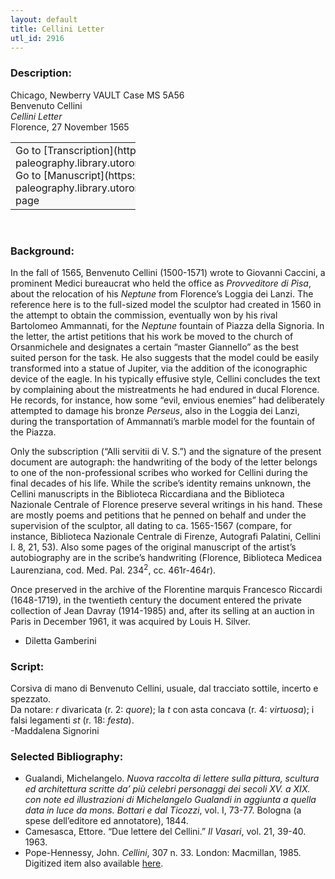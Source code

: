 ```yaml
---
layout: default
title: Cellini Letter
utl_id: 2916
---
```


### Description:

Chicago, Newberry VAULT Case MS 5A56<br>
Benvenuto Cellini<br>
_Cellini Letter_<br>
Florence, 27 November 1565

<table border="0.5" cellpadding="1" cellspacing="1" style="width: 200px; background-color:#F8F8F8;"><tbody><tr><td>Go to [Transcription](https://italian-paleography.library.utoronto.ca/content/transcript_IP_036)<br>
Go to [Manuscript](https://italian-paleography.library.utoronto.ca/islandora/object/italianpaleography%3AIP_036) page</td></tr></tbody></table> 

### Background:

In the fall of 1565, Benvenuto Cellini (1500-1571) wrote to Giovanni Caccini, a prominent Medici bureaucrat who held the office as _Provveditore di Pisa_, about the relocation of his _Neptune_ from Florence’s Loggia dei Lanzi. The reference here is to the full-sized model the sculptor had created in 1560 in the attempt to obtain the commission, eventually won by his rival Bartolomeo Ammannati, for the _Neptune_ fountain of Piazza della Signoria. In the letter, the artist petitions that his work be moved to the church of Orsanmichele and designates a certain “master Giannello” as the best suited person for the task. He also suggests that the model could be easily transformed into a statue of Jupiter, via the addition of the iconographic device of the eagle. In his typically effusive style, Cellini concludes the text by complaining about the mistreatments he had endured in ducal Florence. He records, for instance, how some “evil, envious enemies” had deliberately attempted to damage his bronze _Perseus_, also in the Loggia dei Lanzi, during the transportation of Ammannati’s marble model for the fountain of the Piazza.

Only the subscription (“Alli servitii di V. S.”) and the signature of the present document are autograph: the handwriting of the body of the letter belongs to one of the non-professional scribes who worked for Cellini during the final decades of his life. While the scribe’s identity remains unknown, the Cellini manuscripts in the Biblioteca Riccardiana and the Biblioteca Nazionale Centrale of Florence preserve several writings in his hand. These are mostly poems and petitions that he penned on behalf and under the supervision of the sculptor, all dating to ca. 1565-1567 (compare, for instance, Biblioteca Nazionale Centrale di Firenze, Autografi Palatini, Cellini I. 8, 21, 53). Also some pages of the original manuscript of the artist’s autobiography are in the scribe’s handwriting (Florence, Biblioteca Medicea Laurenziana, cod. Med. Pal. 234<sup>2</sup>, cc. 461r-464r).

Once preserved in the archive of the Florentine marquis Francesco Riccardi (1648-1719), in the twentieth century the document entered the private collection of Jean Davray (1914-1985) and, after its selling at an auction in Paris in December 1961, it was acquired by Louis H. Silver.

- Diletta Gamberini

### Script:

Corsiva di mano di Benvenuto Cellini, usuale, dal tracciato sottile, incerto e spezzato.<br>
Da notare: _r_ divaricata (r. 2: _quore_); la _t_ con asta concava (r. 4: _virtuosa_); i falsi legamenti _st_ (r. 18: _festa_).<br>
-Maddalena Signorini

### Selected Bibliography:

- Gualandi, Michelangelo. _Nuova raccolta di lettere sulla pittura, scultura ed architettura scritte da’ più celebri personaggi dei secoli XV. a XIX. con note ed illustrazioni di Michelangelo Gualandi in aggiunta a quella data in luce da mons. Bottari e dal Ticozzi_, vol. I, 73-77. Bologna (a spese dell’editore ed annotatore), 1844.<br>
- Camesasca, Ettore. “Due lettere del Cellini.” _Il Vasari_, vol. 21, 39-40. 1963.<br>
- Pope-Hennessy, John. _Cellini_, 307 n. 33. London: Macmillan, 1985.<br>
Digitized item also available [here](http://collections.carli.illinois.edu/cdm/ref/collection/nby_dig/id/21414).<br>
